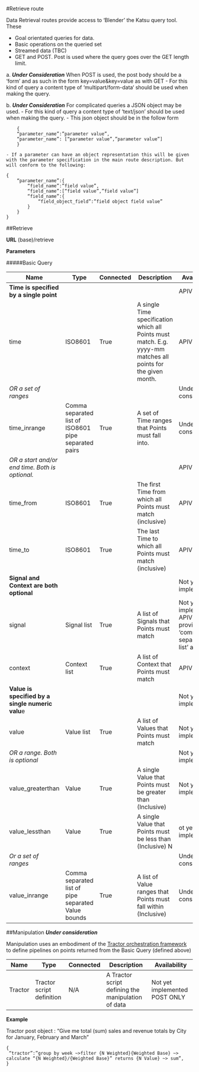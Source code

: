 #Retrieve route

Data Retrieval routes provide access to ‘Blender’ the Katsu query tool. These

- Goal orientated queries for data.
- Basic operations on the queried set
- Streamed data (TBC)
- GET and POST. Post is used where the query goes over the GET length limit.

 a. ***Under Consideration***  When POST is used, the post body should be a ‘form’ and as such in the form key=value&key=value as with GET
	- For this kind of query a content type of ‘multipart/form-data‘ should be used when making the query.

 b.	***Under Consideration*** For complicated queries a JSON object may be used.
	- For this kind of query a content type of ‘text/json’ should be used when making the query.
	- This json object should be in the follow form
```language-javascript
    {
    “parameter_name”:”parameter value”,
    “parameter_name”: [“parameter value”,”parameter value”]
    }
```
	- If a parameter can have an object representation this will be given with the parameter specification in the main route description. But will conform to the following:
```language-javascript
{
    “parameter_name”:{
        “field_name”:”field value”,
        “field_name”:[“field value”,”field value”]
        “field_name”:{
            “field_object_field”:”field object field value”
        }
    }
}
```

##Retrieve

**URL**
(base)/retrieve

**Parameters**

#####Basic Query

| Name | Type |Connected |Description |Availability |
|--------|--------|--------|--------|--------|
|**Time is specified by a single point**	||||APIV0.2|
|time	|ISO8601|	True	|A single Time specification which all Points must match. E.g. yyyy-mm matches all points for the given month.|	APIV0.2|
|*OR a set of ranges*	||||Under consideration|
|time_inrange	|Comma separated list of ISO8601 pipe separated pairs	|True	|A set of Time ranges that Points must fall into.	|Under consideration|
|*OR a start and/or end time. Both is optional.*	||||APIV0.2|
|time_from	|ISO8601|	True	|The first Time from which all Points must match (inclusive)	|APIV0.2|
|time_to	|ISO8601|	True	|The last Time to which all Points must match (inclusive)	|APIV0.2|
|**Signal and Context are both optional**	||||Not yet implemented|
|signal	|Signal list|	True	|A list of Signals that Points must match|	Not yet implemented APIV0.2 provides a ‘comma separated list’ approach|
|context	|Context list|	True	|A list of Context that Points must match	|APIV0.2|
|**Value is specified by a single numeric valu**e	||||Not yet implemented|
|value|	Value list	|True	|A list of Values that Points must match	|Not yet implemented|
|*OR a range. Both is optional*	||||Not yet implemented|
|value_greaterthan	|Value	|True	|A single Value that Points must be greater than (Inclusive)|	Not yet implemented|
|value_lessthan	|Value	|True	|A single Value that Points must be less than (Inclusive)	N|ot yet implemented|
|*Or a set of ranges*	||||Under consideration|
|value_inrange	|Comma separated list of pipe separated Value bounds|	True|	A list of Value ranges that Points must fall within (Inclusive)	|Under consideration|

##Manipulation
***Under consideration***


Manipulation uses an embodiment of the [Tractor orchestration framework](../../Tractor/Documentation/html/tractor.html) to define pipelines on points returned from the Basic Query (defined above)

| Name | Type |Connected |Description |Availability |
|--------|--------|--------|--------|--------|
|Tractor	|Tractor script definition	|N/A|	A Tractor script defining the manipulation of data|	Not yet implemented POST ONLY |

**Example**

Tractor post object : “Give me total (sum) sales and revenue totals by City for January, February and March”
```language-tractor
{
 “tractor”:”group by week ~>filter {N Weighted}{Weighted Base} ~> calculate “{N Weighted}/{Weighted Base}” returns {N Value} ~> sum”,
}
```



